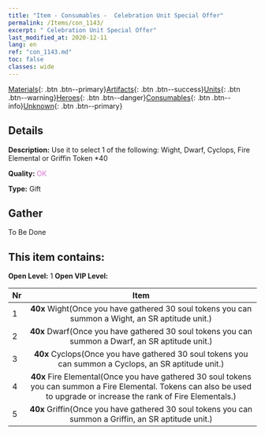 ```yaml
---
title: "Item - Consumables -  Celebration Unit Special Offer"
permalink: /Items/con_1143/
excerpt: " Celebration Unit Special Offer"
last_modified_at: 2020-12-11
lang: en
ref: "con_1143.md"
toc: false
classes: wide
---
```

 [Materials](/Items/){: .btn .btn--primary}[Artifacts](/Items/Artifacts/){: .btn .btn--success}[Units](/Items/Units/){: .btn .btn--warning}[Heroes](/Items/Heroes/){: .btn .btn--danger}[Consumables](/Items/Consumables/){: .btn .btn--info}[Unknown](/Items/Unknown/){: .btn .btn--primary}

## Details
 **Description:** Use it to select 1 of the following: Wight, Dwarf, Cyclops, Fire Elemental or Griffin Token *40

 **Quality:** <span style="color: #DA70D6">OK</span>

 **Type:** Gift

## Gather

  To Be Done

## This item contains:

 **Open Level:** 1
 **Open VIP Level:** 

  | Nr |      Item    |
  |:---|:------------:|
  | 1 |  **40x** Wight(Once you have gathered 30 soul tokens you can summon a Wight, an SR aptitude unit.) | 
  | 2 |  **40x** Dwarf(Once you have gathered 30 soul tokens you can summon a Dwarf, an SR aptitude unit.) | 
  | 3 |  **40x** Cyclops(Once you have gathered 30 soul tokens you can summon a Cyclops, an SR aptitude unit.) | 
  | 4 |  **40x** Fire Elemental(Once you have gathered 30 soul tokens you can summon a Fire Elemental. Tokens can also be used to upgrade or increase the rank of Fire Elementals.) | 
  | 5 |  **40x** Griffin(Once you have gathered 30 soul tokens you can summon a Griffin, an SR aptitude unit.) | 
